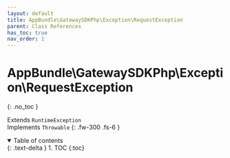 ```yaml
---
layout: default
title: AppBundle\GatewaySDKPhp\Exception\RequestException
parent: Class References
has_toc: true
nav_order: 1
---
```


# AppBundle\GatewaySDKPhp\Exception\RequestException
{: .no_toc }

Extends `RuntimeException` <br> Implements `Throwable`
{: .fw-300 .fs-6 }

<details open markdown="block">
  <summary>
    Table of contents
  </summary>
  {: .text-delta }
1. TOC
{:toc}
</details>
